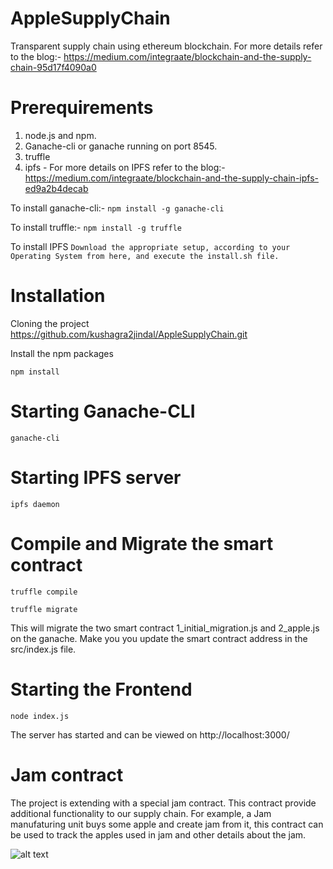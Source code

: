 # AppleSupplyChain
Transparent supply chain using ethereum blockchain. For more details refer to the blog:- https://medium.com/integraate/blockchain-and-the-supply-chain-95d17f4090a0

# Prerequirements
1. node.js and npm.
2. Ganache-cli or ganache running on port 8545.
3. truffle
4. ipfs - For more details on IPFS refer to the blog:- https://medium.com/integraate/blockchain-and-the-supply-chain-ipfs-ed9a2b4decab

To install ganache-cli:-
``` npm install -g ganache-cli ```

To install truffle:-
``` npm install -g truffle ```

To install IPFS
``` Download the appropriate setup, according to your Operating System from here, and execute the install.sh file. ```

# Installation

Cloning the project https://github.com/kushagra2jindal/AppleSupplyChain.git

Install the npm packages

```npm install```

# Starting Ganache-CLI

```ganache-cli```

# Starting IPFS server

```ipfs daemon```

# Compile and Migrate the smart contract

``` truffle compile ```

``` truffle migrate ```

This will migrate the two smart contract 1_initial_migration.js and 2_apple.js on the ganache.
Make you you update the smart contract address in the src/index.js file.


# Starting the Frontend

```node index.js```

The server has started and can be viewed on http://localhost:3000/

# Jam contract

The project is extending with a special jam contract. 
This contract provide additional functionality to our supply chain. For example, a Jam manufaturing unit buys some apple and create jam from it, this contract can be used to track the apples used in jam and other details about the jam.


![alt text](https://github.com/kushagra2jindal/AppleSupplyChain/blob/master/Screenshots/AppleOutput.png)
<Output Screenshot>
